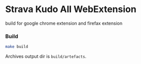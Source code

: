 # Strava Kudo All WebExtension

build for google chrome extension and firefax extension

### Build

```bash
make build
```

Archives output dir is `build/artefacts`.

